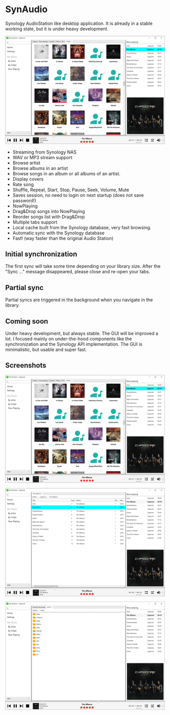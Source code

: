# SynAudio

Synology AudioStation like desktop application.
It is already in a stable working state, but it is under heavy development.  

![plot](./assets/artists.png)  

* Streaming from Synology NAS
* WAV or MP3 stream support
* Browse artist
* Browse albums in an artist
* Browse songs in an album or all albums of an artist.
* Display covers
* Rate song
* Shuffle, Repeat, Start, Stop, Pause, Seek, Volume, Mute
* Saves session, no need to login on next startup (does not save password!)
* NowPlaying
* Drag&Drop songs into NowPlaying
* Reorder songs list with Drag&Drop
* Multiple tabs support
* Local cache built from the Synology database, very fast browsing.
* Automatic sync with the Synology database
* Fast! (way faster than the original Audio Station)

## Initial synchronization
The first sync will take some time depending on your library size. After the "Sync ..." message disappeared, please close and re-open your tabs. 

## Partial sync
Partial syncs are triggered in the background when you navigate in the library.

## Coming soon

Under heavy development, but always stable. The GUI will be improved a lot.
I focused mainly on under-the-hood components like the synchronization and the Synology API implementation.
The GUI is minimalistic, but usable and super fast.

## Screenshots

![plot](./assets/artists.png)

![plot](./assets/songs.png)

![plot](./assets/folders.png)

